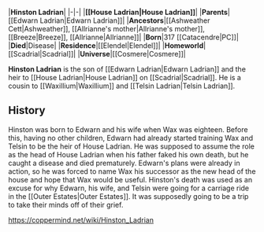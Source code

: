 |**Hinston Ladrian**|
|-|-|
|**[[House Ladrian\|House Ladrian]]**|
|**Parents**|[[Edwarn Ladrian\|Edwarn Ladrian]]|
|**Ancestors**|[[Ashweather Cett\|Ashweather]], [[Allrianne's mother\|Allrianne's mother]], [[Breeze\|Breeze]], [[Allrianne\|Allrianne]]|
|**Born**|317 [[Catacendre\|PC]]|
|**Died**|Disease|
|**Residence**|[[Elendel\|Elendel]]|
|**Homeworld**|[[Scadrial\|Scadrial]]|
|**Universe**|[[Cosmere\|Cosmere]]|

**Hinston Ladrian** is the son of [[Edwarn Ladrian\|Edwarn Ladrian]] and the heir to [[House Ladrian\|House Ladrian]] on [[Scadrial\|Scadrial]]. He is a cousin to [[Waxillium\|Waxillium]] and [[Telsin Ladrian\|Telsin Ladrian]].

## History
Hinston was born to Edwarn and his wife when Wax was eighteen. Before this, having no other children, Edwarn had already started training Wax and Telsin to be the heir of House Ladrian. He was supposed to assume the role as the head of House Ladrian when his father faked his own death, but he caught a disease and died prematurely. Edwarn's plans were already in action, so he was forced to name Wax his successor as the new head of the house and hope that Wax would be useful.
Hinston's death was used as an excuse for why Edwarn, his wife, and Telsin were going for a carriage ride in the [[Outer Estates\|Outer Estates]]. It was supposedly going to be a trip to take their minds off of their grief.



https://coppermind.net/wiki/Hinston_Ladrian